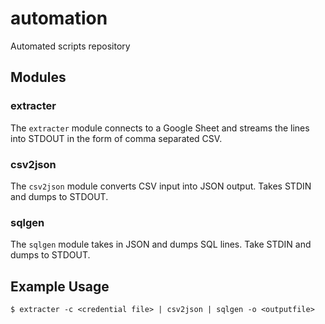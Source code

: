 # automation
Automated scripts repository

## Modules

### extracter

The `extracter` module connects to a Google Sheet and streams the lines into STDOUT in the form of comma separated CSV.

### csv2json

The `csv2json` module converts CSV input into JSON output. Takes STDIN and dumps to STDOUT.

### sqlgen

The `sqlgen` module takes in JSON and dumps SQL lines. Take STDIN and dumps to STDOUT.

## Example Usage

    $ extracter -c <credential file> | csv2json | sqlgen -o <outputfile>